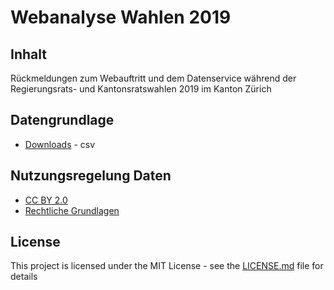 # Webanalyse Wahlen 2019

## Inhalt
Rückmeldungen zum Webauftritt und dem Datenservice während der Regierungsrats- und Kantonsratswahlen 2019 im Kanton Zürich

## Datengrundlage

* [Downloads](https://193.246.68.117:3000/STAT/Feedback_Wahlen2019/src/branch/master/data) - csv

## Nutzungsregelung Daten
* [CC BY 2.0](https://creativecommons.org/licenses/by/2.0/)
* [Rechtliche Grundlagen](https://statistik.zh.ch/internet/justiz_inneres/statistik/de/ueber_uns/rechtliche_grundlagen/nutzungsregelungen.html)

## License
This project is licensed under the MIT License - see the [LICENSE.md](LICENSE.md) file for details